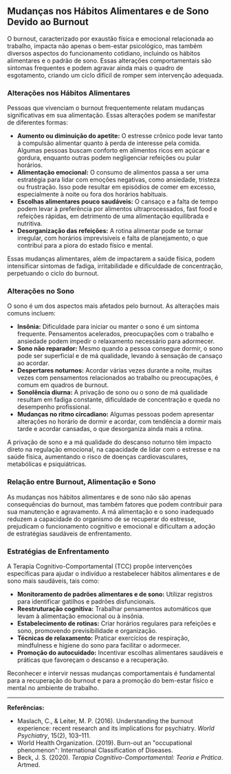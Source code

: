 
## Mudanças nos Hábitos Alimentares e de Sono Devido ao Burnout

O burnout, caracterizado por exaustão física e emocional relacionada ao trabalho, impacta não apenas o bem-estar psicológico, mas também diversos aspectos do funcionamento cotidiano, incluindo os hábitos alimentares e o padrão de sono. Essas alterações comportamentais são sintomas frequentes e podem agravar ainda mais o quadro de esgotamento, criando um ciclo difícil de romper sem intervenção adequada.

### Alterações nos Hábitos Alimentares

Pessoas que vivenciam o burnout frequentemente relatam mudanças significativas em sua alimentação. Essas alterações podem se manifestar de diferentes formas:

- **Aumento ou diminuição do apetite:** O estresse crônico pode levar tanto à compulsão alimentar quanto à perda de interesse pela comida. Algumas pessoas buscam conforto em alimentos ricos em açúcar e gordura, enquanto outras podem negligenciar refeições ou pular horários.
- **Alimentação emocional:** O consumo de alimentos passa a ser uma estratégia para lidar com emoções negativas, como ansiedade, tristeza ou frustração. Isso pode resultar em episódios de comer em excesso, especialmente à noite ou fora dos horários habituais.
- **Escolhas alimentares pouco saudáveis:** O cansaço e a falta de tempo podem levar à preferência por alimentos ultraprocessados, fast food e refeições rápidas, em detrimento de uma alimentação equilibrada e nutritiva.
- **Desorganização das refeições:** A rotina alimentar pode se tornar irregular, com horários imprevisíveis e falta de planejamento, o que contribui para a piora do estado físico e mental.

Essas mudanças alimentares, além de impactarem a saúde física, podem intensificar sintomas de fadiga, irritabilidade e dificuldade de concentração, perpetuando o ciclo do burnout.

### Alterações no Sono

O sono é um dos aspectos mais afetados pelo burnout. As alterações mais comuns incluem:

- **Insônia:** Dificuldade para iniciar ou manter o sono é um sintoma frequente. Pensamentos acelerados, preocupações com o trabalho e ansiedade podem impedir o relaxamento necessário para adormecer.
- **Sono não reparador:** Mesmo quando a pessoa consegue dormir, o sono pode ser superficial e de má qualidade, levando à sensação de cansaço ao acordar.
- **Despertares noturnos:** Acordar várias vezes durante a noite, muitas vezes com pensamentos relacionados ao trabalho ou preocupações, é comum em quadros de burnout.
- **Sonolência diurna:** A privação de sono ou o sono de má qualidade resultam em fadiga constante, dificuldade de concentração e queda no desempenho profissional.
- **Mudanças no ritmo circadiano:** Algumas pessoas podem apresentar alterações no horário de dormir e acordar, com tendência a dormir mais tarde e acordar cansadas, o que desorganiza ainda mais a rotina.

A privação de sono e a má qualidade do descanso noturno têm impacto direto na regulação emocional, na capacidade de lidar com o estresse e na saúde física, aumentando o risco de doenças cardiovasculares, metabólicas e psiquiátricas.

### Relação entre Burnout, Alimentação e Sono

As mudanças nos hábitos alimentares e de sono não são apenas consequências do burnout, mas também fatores que podem contribuir para sua manutenção e agravamento. A má alimentação e o sono inadequado reduzem a capacidade do organismo de se recuperar do estresse, prejudicam o funcionamento cognitivo e emocional e dificultam a adoção de estratégias saudáveis de enfrentamento.

### Estratégias de Enfrentamento

A Terapia Cognitivo-Comportamental (TCC) propõe intervenções específicas para ajudar o indivíduo a restabelecer hábitos alimentares e de sono mais saudáveis, tais como:

- **Monitoramento de padrões alimentares e de sono:** Utilizar registros para identificar gatilhos e padrões disfuncionais.
- **Reestruturação cognitiva:** Trabalhar pensamentos automáticos que levam à alimentação emocional ou à insônia.
- **Estabelecimento de rotinas:** Criar horários regulares para refeições e sono, promovendo previsibilidade e organização.
- **Técnicas de relaxamento:** Praticar exercícios de respiração, mindfulness e higiene do sono para facilitar o adormecer.
- **Promoção do autocuidado:** Incentivar escolhas alimentares saudáveis e práticas que favoreçam o descanso e a recuperação.

Reconhecer e intervir nessas mudanças comportamentais é fundamental para a recuperação do burnout e para a promoção do bem-estar físico e mental no ambiente de trabalho.

---
**Referências:**
- Maslach, C., & Leiter, M. P. (2016). Understanding the burnout experience: recent research and its implications for psychiatry. *World Psychiatry*, 15(2), 103–111.
- World Health Organization. (2019). Burn-out an "occupational phenomenon": International Classification of Diseases.
- Beck, J. S. (2020). *Terapia Cognitivo-Comportamental: Teoria e Prática*. Artmed.
```
